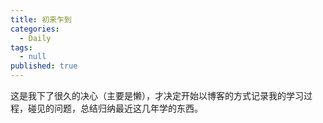```yaml
---
title: 初来乍到
categories:
  - Daily
tags:
  - null
published: true
---
```


这是我下了很久的决心（主要是懒），才决定开始以博客的方式记录我的学习过程，碰见的问题，总结归纳最近这几年学的东西。